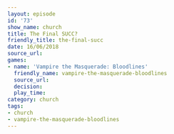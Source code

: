 ```yaml
---
layout: episode
id: '73'
show_name: church
title: The Final SUCC?
friendly_title: the-final-succ
date: 16/06/2018
source_url: 
games:
- name: 'Vampire the Masquerade: Bloodlines'
  friendly_name: vampire-the-masquerade-bloodlines
  source_url: 
  decision: 
  play_time: 
category: church
tags:
- church
- vampire-the-masquerade-bloodlines
---
```

